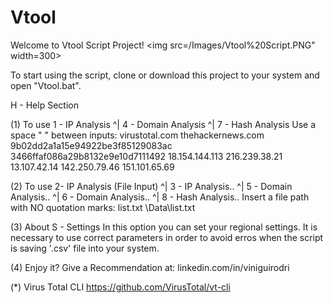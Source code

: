 # Vtool
Welcome to Vtool Script Project!
<img src=/Images/Vtool%20Script.PNG" width=300>


To start using the script, clone or download this project to your system and open "Vtool.bat".


H - Help Section

(1) To use  1 - IP Analysis ^| 4 - Domain Analysis ^| 7 - Hash Analysis
         Use a space " " between inputs:
             virustotal.com thehackernews.com
             9b02dd2a1a15e94922be3f85129083ac 3466ffaf086a29b8132e9e10d7111492
             18.154.144.113 216.239.38.21 13.107.42.14 142.250.79.46 151.101.65.69


 (2) To use  2- IP Analysis (File Input) ^| 3 - IP Analysis.. ^| 5 - Domain Analysis.. ^| 6 - Domain Analysis.. ^| 8 - Hash Analysis..
         Insert a file path with NO quotation marks:
             list.txt
             \Data\list.txt 
 

 (3) About  S - Settings
         In this option you can set your regional settings. It is necessary to use correct parameters in order to avoid erros when the script is saving '.csv' file into your system.
 

 (4) Enjoy it?
         Give a Recommendation at: linkedin.com/in/viniguirodri


 (*) Virus Total CLI
         https://github.com/VirusTotal/vt-cli
